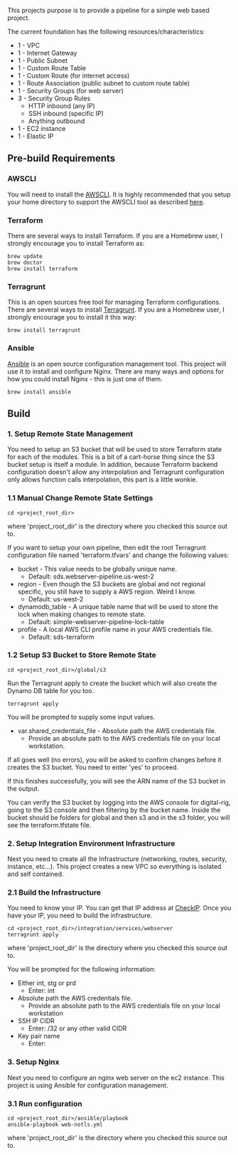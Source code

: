 This projects purpose is to provide a pipeline for a simple web based project.

The current foundation has the following resources/characteristics:

* 1 - VPC
* 1 - Internet Gateway
* 1 - Public Subnet
* 1 - Custom Route Table
* 1 - Custom Route (for internet access)
* 1 - Route Association (public subnet to custom route table)
* 1 - Security Groups (for web server)
* 3 - Security Group Rules
  * HTTP inbound (any IP)
  * SSH inbound (specific IP)
  * Anything outbound
* 1 - EC2 instance
* 1 - Elastic IP

## Pre-build Requirements

### AWSCLI

You will need to install the [AWSCLI](https://aws.amazon.com/cli/). It is highly recommended that you setup your home directory to support the AWSCLI tool as described [here](https://docs.aws.amazon.com/cli/latest/userguide/cli-config-files.html).

### Terraform

There are several ways to install Terraform. If you are a Homebrew user, I strongly encourage you to install Terraform as:

```
brew update
brew doctor
brew install terraform
```

### Terragrunt

This is an open sources free tool for managing Terraform configurations. There are several ways to install [Terragrunt](https://github.com/gruntwork-io/terragrunt). If you are a Homebrew user, I strongly encourage you to install it this way:

```
brew install terragrunt
```

### Ansible

[Ansible](https://www.ansible.com) is an open source configuration management tool. This project will use it to install and configure Nginx. There are many ways and options for how you could install Nginx - this is just one of them.

```
brew install ansible
```

## Build

### 1. Setup Remote State Management

You need to setup an S3 bucket that will be used to store Terraform state for each of the modules. This is a bit of a cart-horse thing since the S3 bucket setup is itself a module. In addition, because Terraform backend configuration doesn't allow any interpolation and Terragrunt configuration only allows function calls interpolation, this part is a little wonkie.

### 1.1 Manual Change Remote State Settings
```
cd <project_root_dir>
```

where 'project_root_dir' is the directory where you checked this source out to.

If you want to setup your own pipeline, then edit the root Terragrunt configuration file named 'terraform.tfvars' and change the following values:

* bucket - This value needs to be globally unique name.
  * Default: sds.webserver-pipeline.us-west-2
* region - Even though the S3 buckets are global and not regional specific, you still have to supply a AWS region. Weird I know.
  * Default: us-west-2
* dynamodb_table - A unique table name that will be used to store the lock when making changes to remote state.
  * Default: simple-webserver-pipeline-lock-table
* profile - A local AWS CLI profile name in your AWS credentials file.
  * Default: sds-terraform

### 1.2 Setup S3 Bucket to Store Remote State
```
cd <project_root_dir>/global/s3
```

Run the Terragrunt apply to create the bucket which will also create the Dynamo DB table for you too.
```
terragrunt apply
```

You will be prompted to supply some input values.
* var.shared_credentials_file - Absolute path the AWS credentials file.
  * Provide an absolute path to the AWS credentials file on your local workstation.

If all goes well (no errors), you will be asked to confirm changes before it creates the S3 bucket. You need to enter 'yes' to proceed.

If this finishes successfully, you will see the ARN name of the S3 bucket in the output.

You can verify the S3 bucket by logging into the AWS console for digital-rig, going to the S3 console and then filtering by the bucket name. Inside the bucket should be folders for global and then s3 and in the s3 folder, you will see the terraform.tfstate file.

### 2. Setup Integration Environment Infrastructure

Next you need to create all the Infrastructure (networking, routes, security, instance, etc...). This project creates a new VPC so everything is isolated and self contained.

### 2.1 Build the Infrastructure

You need to know your IP. You can get that IP address at [CheckIP](http://checkip.amazonaws.com). Once you have your IP, you need to build the infrastructure.

```
cd <project_root_dir>/integration/services/webserver
terragrunt apply
```

where 'project_root_dir' is the directory where you checked this source out to.

You will be prompted for the following information:
* Either int, stg or prd
  * Enter: int
* Absolute path the AWS credentials file.
  * Provide an absolute path to the AWS credentials file on your local workstation
* SSH IP CIDR
  * Enter: <ip address from ckeckip>/32 or any other valid CIDR
* Key pair name
  * Enter: <valid key pair name from region>

### 3. Setup Nginx

Next you need to configure an nginx web server on the ec2 instance. This project is using Ansible for configuration management.

### 3.1 Run configuration

```
cd <project_root_dir>/ansible/playbook
ansible-playbook web-notls.yml
```

where 'project_root_dir' is the directory where you checked this source out to.
